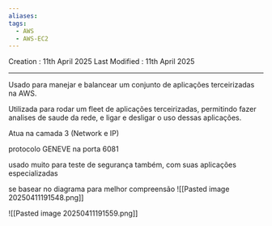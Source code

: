 ```yaml
---
aliases: 
tags:
  - AWS
  - AWS-EC2
---
```

Creation : 11th April 2025
Last Modified : 11th April 2025
___

Usado para manejar e balancear um conjunto de aplicações terceirizadas na AWS.

Utilizada para rodar um fleet de aplicações terceirizadas, permitindo fazer analises de saude da rede, e ligar e desligar o uso dessas aplicações.

Atua na camada 3 (Network e IP)

protocolo GENEVE na porta 6081

usado muito para teste de segurança também, com suas aplicações especializadas

se basear no diagrama para melhor compreensão
![[Pasted image 20250411191548.png]]

![[Pasted image 20250411191559.png]]
